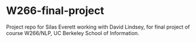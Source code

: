 # W266-final-project

Project repo for Silas Everett working with David Lindsey, for final project of course W266/NLP, UC Berkeley School of Information.
